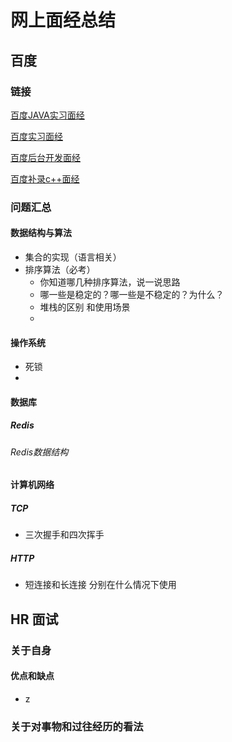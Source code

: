 # 网上面经总结

## 百度

### 链接

[百度JAVA实习面经](https://www.nowcoder.com/discuss/405764?type=post&order=time&pos=&page=1&channel=-1&source_id=search_post_nctrack&subType=2)

[百度实习面经](https://www.nowcoder.com/discuss/405429?type=post&order=time&pos=&page=1&channel=-1&source_id=search_post_nctrack&subType=2)

[百度后台开发面经](https://www.nowcoder.com/discuss/507925?type=post&order=time&pos=&page=1&channel=-1&source_id=search_post_nctrack&subType=2)

[百度补录c++面经](https://www.nowcoder.com/discuss/595505?type=post&order=time&pos=&page=1&channel=-1&source_id=search_post_nctrack&subType=2)

### 问题汇总

#### 数据结构与算法

- 集合的实现（语言相关）
- 排序算法（必考）
  - 你知道哪几种排序算法，说一说思路
  - 哪一些是稳定的？哪一些是不稳定的？为什么？
  - 堆栈的区别 和使用场景
  - 

#### 操作系统

- 死锁
- 

#### 数据库

##### Redis

###### Redis数据结构



#### 计算机网络

##### TCP

- 三次握手和四次挥手

##### HTTP

- 短连接和长连接 分别在什么情况下使用

## HR 面试

### 关于自身

#### 优点和缺点

- z

### 关于对事物和过往经历的看法



